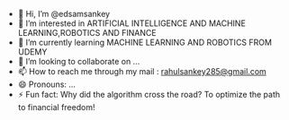 - 👋 Hi, I’m @edsamsankey
- 👀 I’m interested in ARTIFICIAL INTELLIGENCE AND MACHINE LEARNING,ROBOTICS AND FINANCE 
- 🌱 I’m currently learning MACHINE LEARNING AND ROBOTICS FROM UDEMY 
- 💞️ I’m looking to collaborate on ...
- 📫 How to reach me through my mail : rahulsankey285@gmail.com
- 😄 Pronouns: ...
- ⚡ Fun fact: Why did the algorithm cross the road?
                To optimize the path to financial freedom!

<!---
edsamsankey/edsamsankey is a ✨ special ✨ repository because its `README.md` (this file) appears on your GitHub profile.
You can click the Preview link to take a look at your changes.
--->
